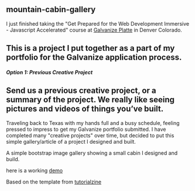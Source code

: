 ## mountain-cabin-gallery

I just finished taking the "Get Prepared for the Web Development Immersive - Javascript Accelerated" course at [Galvanize Platte](https://www.galvanize.com/denver-platte/campus "Galvanize Platte 1644 Platte St. Denver, Co. 80202") in Denver Colorado.

This is a project I put together as a part of my portfolio for the Galvanize application process.
---
##### Option 1: Previous Creative Project
Send us a previous creative project, or a summary of the project. We really like seeing pictures and videos of things you’ve built.
---
Traveling back to Texas with my hands full and a busy schedule, feeling pressed to impress to get my Galvanize portfolio submitted. I have completed many "creative projects" over time, but decided to put this simple gallery/article of a project I designed and built.


A simple bootstrap image gallery showing a small cabin I designed and build.


here is a working [demo](http://jmh-galvanize-portfolio-2.surge.sh/)

Based on the template from [ tutorialzine](https://tutorialzine.com/2017/02/freebie-4-bootstrap-galleries)
